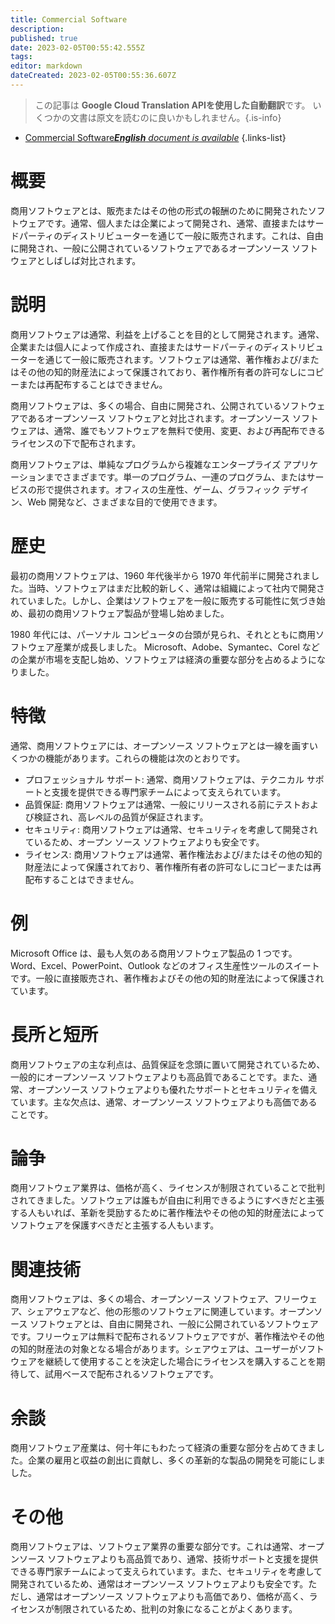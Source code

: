 ```yaml
---
title: Commercial Software
description: 
published: true
date: 2023-02-05T00:55:42.555Z
tags: 
editor: markdown
dateCreated: 2023-02-05T00:55:36.607Z
---
```


> この記事は **Google Cloud Translation APIを使用した自動翻訳**です。
いくつかの文書は原文を読むのに良いかもしれません。{.is-info}



- [Commercial Software***English** document is available*](/en/Knowledge-base/Dictionary/commercial-software)
{.links-list}


# 概要
商用ソフトウェアとは、販売またはその他の形式の報酬のために開発されたソフトウェアです。通常、個人または企業によって開発され、通常、直接またはサードパーティのディストリビューターを通じて一般に販売されます。これは、自由に開発され、一般に公開されているソフトウェアであるオープンソース ソフトウェアとしばしば対比されます。

# 説明
商用ソフトウェアは通常、利益を上げることを目的として開発されます。通常、企業または個人によって作成され、直接またはサードパーティのディストリビューターを通じて一般に販売されます。ソフトウェアは通常、著作権および/またはその他の知的財産法によって保護されており、著作権所有者の許可なしにコピーまたは再配布することはできません。

商用ソフトウェアは、多くの場合、自由に開発され、公開されているソフトウェアであるオープンソース ソフトウェアと対比されます。オープンソース ソフトウェアは、通常、誰でもソフトウェアを無料で使用、変更、および再配布できるライセンスの下で配布されます。

商用ソフトウェアは、単純なプログラムから複雑なエンタープライズ アプリケーションまでさまざまです。単一のプログラム、一連のプログラム、またはサービスの形で提供されます。オフィスの生産性、ゲーム、グラフィック デザイン、Web 開発など、さまざまな目的で使用できます。

# 歴史
最初の商用ソフトウェアは、1960 年代後半から 1970 年代前半に開発されました。当時、ソフトウェアはまだ比較的新しく、通常は組織によって社内で開発されていました。しかし、企業はソフトウェアを一般に販売する可能性に気づき始め、最初の商用ソフトウェア製品が登場し始めました。

1980 年代には、パーソナル コンピュータの台頭が見られ、それとともに商用ソフトウェア産業が成長しました。 Microsoft、Adobe、Symantec、Corel などの企業が市場を支配し始め、ソフトウェアは経済の重要な部分を占めるようになりました。

# 特徴
通常、商用ソフトウェアには、オープンソース ソフトウェアとは一線を画すいくつかの機能があります。これらの機能は次のとおりです。

- プロフェッショナル サポート: 通常、商用ソフトウェアは、テクニカル サポートと支援を提供できる専門家チームによって支えられています。
- 品質保証: 商用ソフトウェアは通常、一般にリリースされる前にテストおよび検証され、高レベルの品質が保証されます。
- セキュリティ: 商用ソフトウェアは通常、セキュリティを考慮して開発されているため、オープン ソース ソフトウェアよりも安全です。
- ライセンス: 商用ソフトウェアは通常、著作権法および/またはその他の知的財産法によって保護されており、著作権所有者の許可なしにコピーまたは再配布することはできません。

# 例
Microsoft Office は、最も人気のある商用ソフトウェア製品の 1 つです。 Word、Excel、PowerPoint、Outlook などのオフィス生産性ツールのスイートです。一般に直接販売され、著作権およびその他の知的財産法によって保護されています。

# 長所と短所
商用ソフトウェアの主な利点は、品質保証を念頭に置いて開発されているため、一般的にオープンソース ソフトウェアよりも高品質であることです。また、通常、オープンソース ソフトウェアよりも優れたサポートとセキュリティを備えています。主な欠点は、通常、オープンソース ソフトウェアよりも高価であることです。

# 論争
商用ソフトウェア業界は、価格が高く、ライセンスが制限されていることで批判されてきました。ソフトウェアは誰もが自由に利用できるようにすべきだと主張する人もいれば、革新を奨励するために著作権法やその他の知的財産法によってソフトウェアを保護すべきだと主張する人もいます。

# 関連技術
商用ソフトウェアは、多くの場合、オープンソース ソフトウェア、フリーウェア、シェアウェアなど、他の形態のソフトウェアに関連しています。オープンソース ソフトウェアとは、自由に開発され、一般に公開されているソフトウェアです。フリーウェアは無料で配布されるソフトウェアですが、著作権法やその他の知的財産法の対象となる場合があります。シェアウェアは、ユーザーがソフトウェアを継続して使用することを決定した場合にライセンスを購入することを期待して、試用ベースで配布されるソフトウェアです。

# 余談
商用ソフトウェア産業は、何十年にもわたって経済の重要な部分を占めてきました。企業の雇用と収益の創出に貢献し、多くの革新的な製品の開発を可能にしました。

# その他
商用ソフトウェアは、ソフトウェア業界の重要な部分です。これは通常、オープンソース ソフトウェアよりも高品質であり、通常、技術サポートと支援を提供できる専門家チームによって支えられています。また、セキュリティを考慮して開発されているため、通常はオープンソース ソフトウェアよりも安全です。ただし、通常はオープンソース ソフトウェアよりも高価であり、価格が高く、ライセンスが制限されているため、批判の対象になることがよくあります。